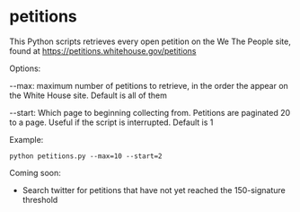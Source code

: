 petitions
=========

This Python scripts retrieves every open petition on the We The People site, found at https://petitions.whitehouse.gov/petitions

Options:

--max: maximum number of petitions to retrieve, in the order the appear on the White House site. Default is all of them

--start: Which page to beginning collecting from. Petitions are paginated 20 to a page. Useful if the script is interrupted. Default is 1

Example:

    python petitions.py --max=10 --start=2

Coming soon:
 * Search twitter for petitions that have not yet reached the 150-signature threshold